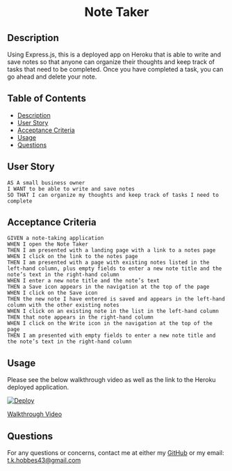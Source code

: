 <h1 align="center"> Note Taker </h1>



## Description

Using Express.js, this is a deployed app on Heroku that is able to write and save notes so that anyone can organize their thoughts and keep track of tasks that need to be completed.  Once you have completed a task, you can go ahead and delete your note.

## Table of Contents
- [Description](#description)
- [User Story](#userstory)
- [Acceptance Criteria](#acceptancecriteria)
- [Usage](#usage)
- [Questions](#questions)

## User Story
```
AS A small business owner
I WANT to be able to write and save notes
SO THAT I can organize my thoughts and keep track of tasks I need to complete
```

## Acceptance Criteria
```
GIVEN a note-taking application
WHEN I open the Note Taker
THEN I am presented with a landing page with a link to a notes page
WHEN I click on the link to the notes page
THEN I am presented with a page with existing notes listed in the left-hand column, plus empty fields to enter a new note title and the note’s text in the right-hand column
WHEN I enter a new note title and the note’s text
THEN a Save icon appears in the navigation at the top of the page
WHEN I click on the Save icon
THEN the new note I have entered is saved and appears in the left-hand column with the other existing notes
WHEN I click on an existing note in the list in the left-hand column
THEN that note appears in the right-hand column
WHEN I click on the Write icon in the navigation at the top of the page
THEN I am presented with empty fields to enter a new note title and the note’s text in the right-hand column
```

## Usage
Please see the below walkthrough video as well as the link to the Heroku deployed application.

[![Deploy](https://www.herokucdn.com/deploy/button.svg)](https://blooming-river-29054.herokuapp.com/)

[Walkthrough Video](https://drive.google.com/file/d/1qfopT1c3anhbeQc_yO6wEi7EDzRcpTAX/view?usp=sharing)

## Questions
For any questions or concerns, contact me at either my [GitHub](https://github.com/tkhobbes43)
or my email: t.k.hobbes43@gmail.com
